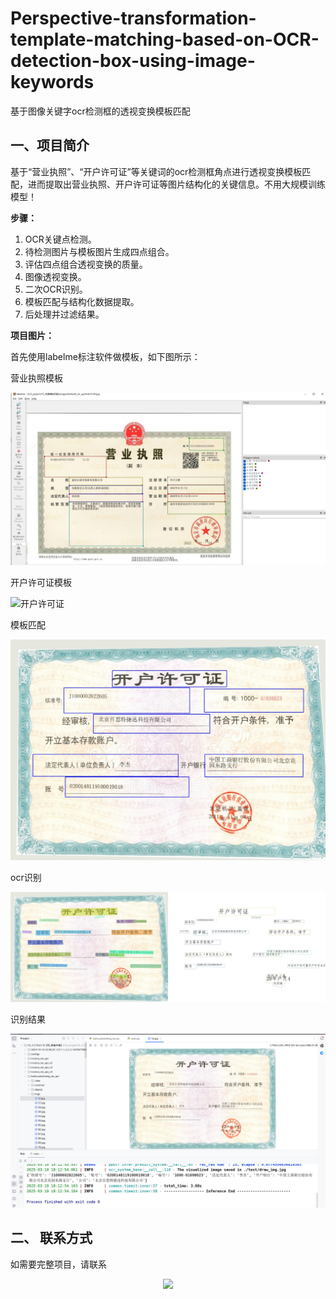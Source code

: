 # Perspective-transformation-template-matching-based-on-OCR-detection-box-using-image-keywords
基于图像关键字ocr检测框的透视变换模板匹配

## **一、项目简介**
基于“营业执照”、“开户许可证”等关键词的ocr检测框角点进行透视变换模板匹配，进而提取出营业执照、开户许可证等图片结构化的关键信息。不用大规模训练模型！

**步骤：**
 1. OCR关键点检测。
 2. 待检测图片与模板图片生成四点组合。
 3. 评估四点组合透视变换的质量。
 4. 图像透视变换。
 5. 二次OCR识别。
 6. 模板匹配与结构化数据提取。
 7. 后处理并过滤结果。


**项目图片：**

首先使用labelme标注软件做模板，如下图所示：

营业执照模板

![营业执照](assets/营业执照.png)

开户许可证模板

![开户许可证](assets/开户许可证.png)

模板匹配

![模板匹配](assets/draw_anchor_box.jpg)

ocr识别

![ocr](assets/draw_img.jpg)

识别结果

![识别结果](assets/开户.png)


## **二、 联系方式**
如需要完整项目，请联系

<div align=center>
<img src="data/wechat.jpg" width="50%">
</div>




